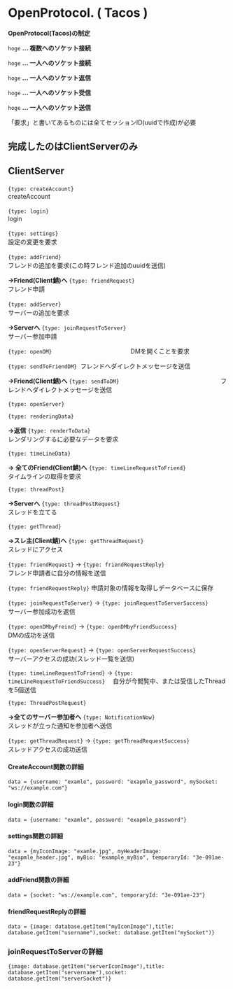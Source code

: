 # OpenProtocol.    ( Tacos )

**OpenProtocol(Tacos)の制定**

`hoge` **... 複数へのソケット接続**

`hoge` **... 一人へのソケット接続**

`hoge` **... 一人へのソケット返信**

`hoge` **... 一人へのソケット受信**

`hoge` **... 一人へのソケット送信**

「要求」と書いてあるものには全てセッションID(uuidで作成)が必要

## 完成したのはClientServerのみ

## **ClientServer**

`{type: createAccount}` 　　　　　　　　　　　　　　　　　　　　　　　　　　　 createAccount

`{type: login}` 　　　　　　　　　　　　　　　　　　　　　　　　　　　　　　　  login

`{type: settings}` 　　　　　　　　　　　　　　　　　　　　　　　　　　　　　　設定の変更を要求


`{type: addFriend}` 　　　　　　　　　　　　　　　　　　　　　　　　　　　　　  フレンドの追加を要求(この時フレンド追加のuuidを送信)

**→Friend(Client鯖)へ**  `{type: friendRequest}` 　　　　　　　　　　　　　　　　フレンド申請

`{type: addServer}` 　　　　　　　　　　　　　　　　　　　　　　　　　　　　　  サーバーの追加を要求

**→Serverへ**    `{type: joinRequestToServer}` 　　　　　　　　　　　　　　　　　サーバー参加申請

`{type: openDM}` 　                                 　　　　　　　　　　 　DMを開くことを要求

`{type: sendToFriendDM}`                                              フレンドへダイレクトメッセージを送信

**→Friend(Client鯖)へ**  `{type: sendToDM}` 　　　　　　　　　　　　　　　 　フレンドへダイレクトメッセージを送信

`{type: openServer}` 

`{type: renderingData}` 

**→返信** `{type: renderToData}` 　　　　　　　　　　　　　　　　　　　　　　　  レンダリングするに必要なデータを要求

`{type: timeLineData}`  

**→ 全てのFriend(Client鯖)へ** `{type: timeLineRequestToFriend}` 　　　　　　　　 タイムラインの取得を要求

`{type: threadPost}`  

**→Serverへ** `{type: threadPostRequest}` 　　　　　　　　　　　　　　　　　　　スレッドを立てる

`{type: getThread}` 

**→スレ主(Client鯖)へ**  `{type: getThreadRequest}` 　　　　　　　　　　　　　　　スレッドにアクセス

`{type: friendRequest}`  →  `{type: friendRequestReply}` 　　　　　　　　　　　 フレンド申請者に自分の情報を送信

`{type: friendRequestReply}`                                                   申請対象の情報を取得しデータベースに保存

`{type: joinRequestToServer}`  → `{type: joinRequestToServerSuccess}` 　　　　　 サーバー参加成功を返信

`{type: openDMbyFreind}`  →  `{type: openDMbyFriendSuccess}` 　　　　　　　　　　 DMの成功を送信

`{type: openServerRequest}`  →  `{type: openServerRequestSuccess}` 　　　　　　　 サーバーアクセスの成功(スレッド一覧を送信)

`{type: timeLineRequestToFriend}`  →  `{type: timeLineRequestToFriendSuccess}` 　自分が今閲覧中、または受信したThreadを5個送信

`{type: ThreadPostRequest}`

**→全てのサーバー参加者へ** `{type: NotificationNow}`    　　　　　　　　　　　　   スレッドが立った通知を参加者へ送信

`{type: getThreadRequest}`  →  `{type: getThreadRequestSuccess}`   　　　　　　　   スレッドアクセスの成功送信


#### CreateAccount関数の詳細
`data = {username: "examle", password: "exapmle_password", mySocket: "ws://example.com"}`

#### login関数の詳細
`data = {username: "examle", password: "exapmle_password"}`

#### settings関数の詳細
`data = {myIconImage: "examle.jpg", myHeaderImage: "exapmle_header.jpg", myBio: "example_myBio", temporaryId: "3e-091ae-23"}`

#### addFriend関数の詳細
`data = {socket: "ws://example.com", temporaryId: "3e-091ae-23"}`

#### friendRequestReplyの詳細
`data = {image: database.getItem("myIconImage"),title: database.getItem("username"),socket: database.getItem("mySocket")}`

### joinRequestToServerの詳細
`{image: database.getItem("serverIconImage"),title: database.getItem("servername"),socket: database.getItem("serverSocket")}`